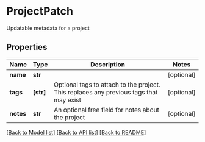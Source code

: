 # ProjectPatch

Updatable metadata for a project

## Properties
Name | Type | Description | Notes
------------ | ------------- | ------------- | -------------
**name** | **str** |  | [optional] 
**tags** | **[str]** | Optional tags to attach to the project. This replaces any previous tags that may exist | [optional] 
**notes** | **str** | An optional free field for notes about the project | [optional] 

[[Back to Model list]](../README.md#documentation-for-models) [[Back to API list]](../README.md#documentation-for-api-endpoints) [[Back to README]](../README.md)


